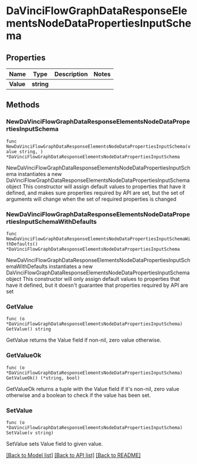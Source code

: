 # DaVinciFlowGraphDataResponseElementsNodeDataPropertiesInputSchema

## Properties

Name | Type | Description | Notes
------------ | ------------- | ------------- | -------------
**Value** | **string** |  | 

## Methods

### NewDaVinciFlowGraphDataResponseElementsNodeDataPropertiesInputSchema

`func NewDaVinciFlowGraphDataResponseElementsNodeDataPropertiesInputSchema(value string, ) *DaVinciFlowGraphDataResponseElementsNodeDataPropertiesInputSchema`

NewDaVinciFlowGraphDataResponseElementsNodeDataPropertiesInputSchema instantiates a new DaVinciFlowGraphDataResponseElementsNodeDataPropertiesInputSchema object
This constructor will assign default values to properties that have it defined,
and makes sure properties required by API are set, but the set of arguments
will change when the set of required properties is changed

### NewDaVinciFlowGraphDataResponseElementsNodeDataPropertiesInputSchemaWithDefaults

`func NewDaVinciFlowGraphDataResponseElementsNodeDataPropertiesInputSchemaWithDefaults() *DaVinciFlowGraphDataResponseElementsNodeDataPropertiesInputSchema`

NewDaVinciFlowGraphDataResponseElementsNodeDataPropertiesInputSchemaWithDefaults instantiates a new DaVinciFlowGraphDataResponseElementsNodeDataPropertiesInputSchema object
This constructor will only assign default values to properties that have it defined,
but it doesn't guarantee that properties required by API are set

### GetValue

`func (o *DaVinciFlowGraphDataResponseElementsNodeDataPropertiesInputSchema) GetValue() string`

GetValue returns the Value field if non-nil, zero value otherwise.

### GetValueOk

`func (o *DaVinciFlowGraphDataResponseElementsNodeDataPropertiesInputSchema) GetValueOk() (*string, bool)`

GetValueOk returns a tuple with the Value field if it's non-nil, zero value otherwise
and a boolean to check if the value has been set.

### SetValue

`func (o *DaVinciFlowGraphDataResponseElementsNodeDataPropertiesInputSchema) SetValue(v string)`

SetValue sets Value field to given value.



[[Back to Model list]](../README.md#documentation-for-models) [[Back to API list]](../README.md#documentation-for-api-endpoints) [[Back to README]](../README.md)


